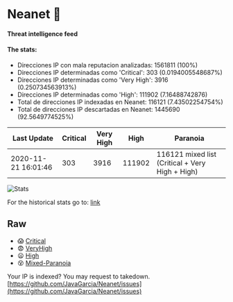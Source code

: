 # Neanet :hocho:
#### Threat intelligence feed
#### The stats:

- Direcciones IP con mala reputacion analizadas: 1561811 (100%)
- Direcciones IP determinadas como 'Critical':  303 (0.0194005548687%)
- Direcciones IP determinadas como 'Very High':  3916 (0.250734563913%)
- Direcciones IP determinadas como 'High':  111902 (7.16488742876)
- Total de direcciones IP indexadas en Neanet:  116121 (7.43502254754%)
- Total de direcciones IP descartadas en Neanet:  1445690 (92.5649774525%)

| Last Update | Critical | Very High | High | Paranoia |
| --- | --- | --- | --- | --- |
| 2020-11-21 16:01:46 | 303 | 3916 | 111902 | 116121 mixed list (Critical + Very High + High)|

![Stats](https://docs.google.com/spreadsheets/d/e/2PACX-1vSnaNMIXVabIpDJjufMlzH7poXnshF3mgd8Is1g9ytUEzVsP5my4Trn8f-xkoLLQ38xpL3HtmUexLo6/pubchart?oid=501124687&format=image)

For the historical stats go to: [link](/stats.csv)
## Raw
- :scream: [Critical](https://raw.githubusercontent.com/JavaGarcia/Neanet/master/blacklists/neanet_critical.txt)
- :fearful: [VeryHigh](https://raw.githubusercontent.com/JavaGarcia/Neanet/master/blacklists/neanet_veryHigh.txtt)
- :frowning: [High](https://raw.githubusercontent.com/JavaGarcia/Neanet/master/blacklists/neanet_high.txt)
- :dizzy_face: [Mixed-Paranoia](https://raw.githubusercontent.com/JavaGarcia/Neanet/master/blacklists/neanet_all.txt)


Your IP is indexed? You may request to takedown. [https://github.com/JavaGarcia/Neanet/issues](https://github.com/JavaGarcia/Neanet/issues)


































































































































































































































































































































































































































































































































































































































































































































































































































































































































































































































































































































































































































































































































































































































































































































































































































































































































































































































































































































































































































































































































































































































































































































































































